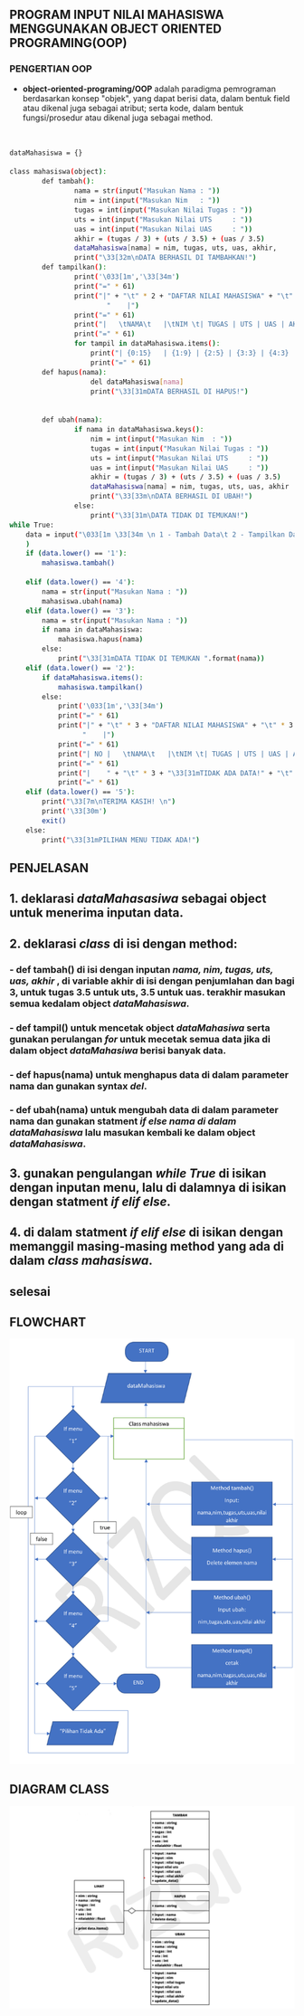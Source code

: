 ## **PROGRAM INPUT NILAI MAHASISWA MENGGUNAKAN OBJECT ORIENTED PROGRAMING(OOP)**

### **PENGERTIAN OOP**
- **object-oriented-programing/OOP** adalah paradigma pemrograman berdasarkan konsep "objek", yang dapat berisi data, dalam bentuk field atau dikenal juga sebagai atribut; serta kode, dalam bentuk fungsi/prosedur atau dikenal juga sebagai method.
<br>

```sh
dataMahasiswa = {}

class mahasiswa(object):
        def tambah():
                nama = str(input("Masukan Nama : "))
                nim = int(input("Masukan Nim   : "))
                tugas = int(input("Masukan Nilai Tugas : "))
                uts = int(input("Masukan Nilai UTS     : "))
                uas = int(input("Masukan Nilai UAS     : "))
                akhir = (tugas / 3) + (uts / 3.5) + (uas / 3.5)
                dataMahasiswa[nama] = nim, tugas, uts, uas, akhir,
                print("\33[32m\nDATA BERHASIL DI TAMBAHKAN!")
        def tampilkan():
                print('\033[1m','\33[34m')
                print("=" * 61)
                print("|" + "\t" * 2 + "DAFTAR NILAI MAHASISWA" + "\t" * 3 +
                        "    |")
                print("=" * 61)
                print("|   \tNAMA\t   |\tNIM \t| TUGAS | UTS | UAS | AKHIR |")
                print("=" * 61)
                for tampil in dataMahasiswa.items():
                    print("| {0:15}   | {1:9} | {2:5} | {3:3} | {4:3} | {5:5} |".format(tampil[0], tampil[1][0], tampil[1][1], tampil[1][2], tampil[1][3],"%.2f" % float(tampil[1][4])))
                    print("=" * 61)
        def hapus(nama):
                    del dataMahasiswa[nama]
                    print("\33[31mDATA BERHASIL DI HAPUS!")
                    
        
        def ubah(nama):
                if nama in dataMahasiswa.keys():
                    nim = int(input("Masukan Nim  : "))
                    tugas = int(input("Masukan Nilai Tugas : "))
                    uts = int(input("Masukan Nilai UTS     : "))
                    uas = int(input("Masukan Nilai UAS     : "))
                    akhir = (tugas / 3) + (uts / 3.5) + (uas / 3.5)
                    dataMahasiswa[nama] = nim, tugas, uts, uas, akhir
                    print("\33[33m\nDATA BERHASIL DI UBAH!")
                else:
                    print("\33[31m\DATA TIDAK DI TEMUKAN!")
while True:
    data = input("\033[1m \33[34m \n 1 - Tambah Data\t 2 - Tampilkan Data\t 3 - Hapus Data\t 4 - Ubah Data\t 5 - Keluar \n : "
    )
    if (data.lower() == '1'):
        mahasiswa.tambah()

    elif (data.lower() == '4'):
        nama = str(input("Masukan Nama : "))
        mahasiswa.ubah(nama)
    elif (data.lower() == '3'):
        nama = str(input("Masukan Nama : "))
        if nama in dataMahasiswa:
            mahasiswa.hapus(nama)
        else:
            print("\33[31mDATA TIDAK DI TEMUKAN ".format(nama))
    elif (data.lower() == '2'):
        if dataMahasiswa.items():
            mahasiswa.tampilkan()
        else:
            print('\033[1m','\33[34m')
            print("=" * 61)
            print("|" + "\t" * 3 + "DAFTAR NILAI MAHASISWA" + "\t" * 3 +
                  "    |")
            print("=" * 61)
            print("| NO |   \tNAMA\t   |\tNIM \t| TUGAS | UTS | UAS | AKHIR |")
            print("=" * 61)
            print("|    " + "\t" * 3 + "\33[31mTIDAK ADA DATA!" + "\t" * 4 + "    |")
            print("=" * 61)
    elif (data.lower() == '5'):
        print("\33[7m\nTERIMA KASIH! \n")
        print('\33[30m')
        exit()
    else:
        print("\33[31mPILIHAN MENU TIDAK ADA!")
```

## **PENJELASAN**<br>
## 1. deklarasi *dataMahasasiwa* sebagai object untuk menerima inputan data.<br>
## 2. deklarasi *class* di isi dengan method:
### - def tambah() di isi dengan inputan *nama, nim, tugas, uts, uas, akhir* , di variable akhir di isi dengan penjumlahan dan bagi 3, untuk tugas 3.5 untuk uts, 3.5 untuk uas. terakhir masukan semua kedalam object *dataMahasiswa*.

### - def tampil() untuk mencetak object *dataMahasiwa* serta gunakan perulangan *for* untuk mecetak semua data jika di dalam object  *dataMahasiwa* berisi banyak data.
### - def hapus(nama) untuk menghapus data di dalam parameter nama dan gunakan syntax *del*.
### - def ubah(nama) untuk mengubah data di dalam parameter nama  dan gunakan statment *if else nama di dalam dataMahasiswa* lalu masukan kembali ke dalam object *dataMahasiswa*.<br>
## 3. gunakan pengulangan *while True* di isikan dengan inputan menu, lalu di dalamnya di isikan dengan statment *if elif else*.
## 4. di dalam statment *if elif else* di isikan dengan memanggil masing-masing method yang ada di dalam *class mahasiswa*.
## selesai
## **FLOWCHART**
![img](gambar/flowchart.png)
## **DIAGRAM CLASS**
![img](gambar/diagramclass.png)